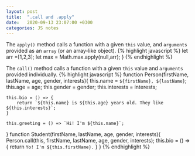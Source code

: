 ```yaml
---
layout: post
title:  ".call and .apply"
date:   2020-09-13 23:07:00 +0300
categories: JS notes
---
```

The `apply()` method calls a function with a given `this` value, and `arguments` provided as an `array` (or an array-like object).
{% highlight javascript %}
let arr =[1,2,3];
let max = Math.max.apply(null,arr);
}
{% endhighlight %}

The `call()` method calls a function with a given `this` value and `arguments` provided individually.
{% highlight javascript %}
function Person(firstName, lastName, age, gender, interests){
    this.name = `${firstName}, ${lastName}`;
    this.age = age;
    this.gender = gender;
    this.interests = interests;

    this.bio = () => {
        return `${this.name} is ${this.age} years old. They like ${this.interests}`;
    } 

    this.greeting = () => `Hi! I'm ${this.name}`;    
}
function Student(firstName, lastName, age, gender, interests){
    Person.call(this, firstName, lastName, age, gender, interests);
    this.bio = () => {
        return `Yo! I'm ${this.firstName}.`
    }
}
{% endhighlight %}

